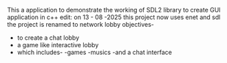 This a application to demonstrate the working of SDL2 library to create GUI application in c++
edit:
on 13 - 08 -2025
this project now uses enet and sdl 
the project is renamed to network lobby
objectives-
  * to create a chat lobby
  * a game like interactive lobby
  * which includes-
      -games
      -musics
      -and a chat interface
